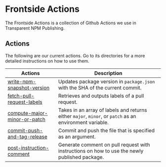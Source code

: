 # Frontside Actions
The Frontside Actions is a collection of Github Actions we use in Transparent NPM Publishing.

## Actions
The following are our current actions. Go to its directories for a more detailed instructions on how to use them.

| Actions | Description |
| ------- | ----------- |
| [write-npm-snapshot-version](/write-npm-snapshot-version) | Updates package version in `package.json` with the SHA of the current commit. |
| [fetch-pull-request-labels](/fetch-pull-request-labels) | Retrieves and outputs labels of a pull request. |
| [compute-major-minor-or-patch](/compute-major-minor-or-patch) | Takes in an array of labels and returns either `major`, `minor`, or `patch` as an environment variable. |
| [commit-push-and-tag-release](/commit-push-and-tag-release) | Commit and push the file that is specified as an argument. |
| [post-instruction-comment](/post-instruction-comment) | Generate comment on pull request with instructions on how to use the newly published package. |
